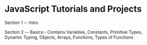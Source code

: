 # JavaScript Tutorials and Projects
 
Section 1 -- Intro

Section 2 -- Basics:-
Contains Variables, Constants, Primitive Types, Dynamic Typing, Objects, Arrays, Functions, Types of Functions